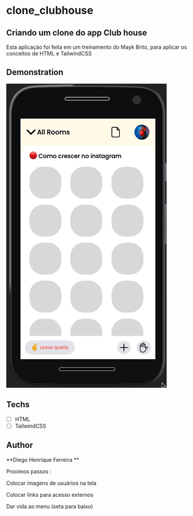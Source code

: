 # clone_clubhouse

## Criando um clone do app Club house

Esta aplicação foi  feita em um treinamento do Mayk Brito, para aplicar os conceitos de HTML e TailwindCSS

## Demonstration

![alt text](https://github.com/diegohfcelestino/clone_clubhouse/blob/master/img/demo.png?raw=true)

## Techs

* [ ] HTML
* [ ] TailwindCSS

## Author

**Diego Henrique Ferreira **

Proximos passos :

Colocar imagens de usuários na tela 

Colocar links para acesso externos

Dar vida ao menu (seta para baixo)

